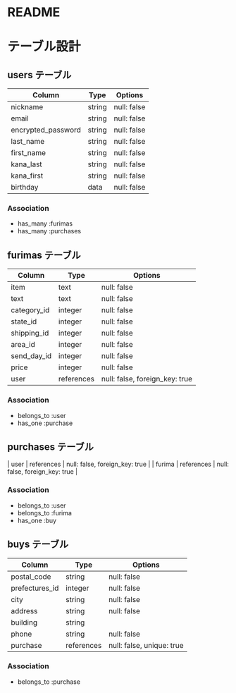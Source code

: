 # README

# テーブル設計

## users テーブル

| Column               | Type       | Options     |
| -------------------- | ---------- | ----------- |
| nickname             | string     | null: false |
| email                | string     | null: false |
| encrypted_password   | string     | null: false |
| last_name            | string     | null: false |
| first_name           | string     | null: false |
| kana_last            | string     | null: false |
| kana_first           | string     | null: false |
| birthday             | data       | null: false |

### Association

- has_many :furimas
- has_many :purchases

## furimas テーブル

| Column      | Type       | Options                        |
| ----------- | ---------- | ------------------------------ |
| item        | text       | null: false                    |
| text        | text       | null: false                    |
| category_id | integer    | null: false                    |
| state_id    | integer    | null: false                    |
| shipping_id | integer    | null: false                    |
| area_id     | integer    | null: false                    |
| send_day_id | integer    | null: false                    |
| price       | integer    | null: false                    |
| user        | references | null: false, foreign_key: true |

### Association

- belongs_to :user
- has_one :purchase

## purchases テーブル

| user        | references | null: false, foreign_key: true |
| furima      | references | null: false, foreign_key: true |

### Association

- belongs_to :user
- belongs_to :furima
- has_one :buy

## buys テーブル

| Column         | Type       | Options                   |
| -------------- | ---------- | ------------------------- |
| postal_code    | string     | null: false               |
| prefectures_id | integer    | null: false               |
| city           | string     | null: false               |
| address        | string     | null: false               |
| building       | string     |                           |
| phone          | string     | null: false               |
| purchase       | references | null: false, unique: true |

### Association

- belongs_to :purchase